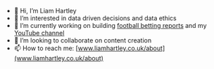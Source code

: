 - 👋 Hi, I’m Liam Hartley
- 👀 I’m interested in data driven decisions and data ethics
- 🌱 I’m currently working on building [football betting reports](www.liamhartley.co.uk/football) and my [YouTube channel](https://www.youtube.com/channel/UCO_ge4iFmbKay3HVYNd7dAQ)
- 💞️ I’m looking to collaborate on content creation
- 📫 How to reach me: [www.liamhartley.co.uk/about](www.liamhartley.co.uk/about)
